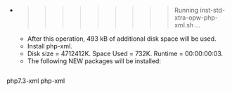 * >>>>>>>>> Running inst-std-xtra-opw-php-xml.sh ...
  * After this operation, 493 kB of additional disk space will be used.
  * Install php-xml.
  * Disk size = 4712412K. Space Used = 732K. Runtime = 00:00:00:03.
  * The following NEW packages will be installed:
  ```bash
php7.3-xml php-xml
  ```
